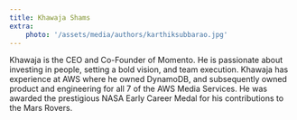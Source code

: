 ```yaml
---
title: Khawaja Shams
extra:
    photo: '/assets/media/authors/karthiksubbarao.jpg'
---
```


Khawaja is the CEO and Co-Founder of Momento. He is passionate about investing in people, setting a bold vision, and team execution. Khawaja has experience at AWS where he owned DynamoDB, and subsequently owned product and engineering for all 7 of the AWS Media Services. He was awarded the prestigious NASA Early Career Medal for his contributions to the Mars Rovers.

